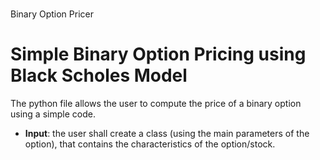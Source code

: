# 
Binary Option Pricer
# Simple Binary Option Pricing using Black Scholes Model

The python file allows the user to compute the price of a binary option using a simple code. <br>
 
* **Input**: the user shall create a class (using the main parameters of the option), that contains the characteristics of the option/stock.
